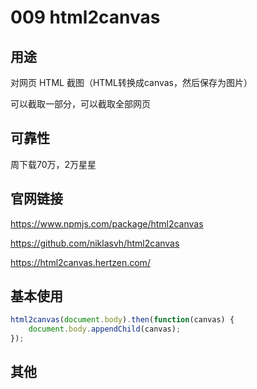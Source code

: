# 009 html2canvas

## 用途

对网页 HTML 截图（HTML转换成canvas，然后保存为图片）

可以截取一部分，可以截取全部网页

## 可靠性

周下载70万，2万星星

## 官网链接

https://www.npmjs.com/package/html2canvas

https://github.com/niklasvh/html2canvas

https://html2canvas.hertzen.com/

## 基本使用

```js
html2canvas(document.body).then(function(canvas) {
    document.body.appendChild(canvas);
});
```

## 其他
